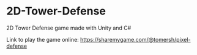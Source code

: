 # 2D-Tower-Defense
2D Tower Defense game made with Unity and C#

Link to play the game online:
https://sharemygame.com/@tomersh/pixel-defense
